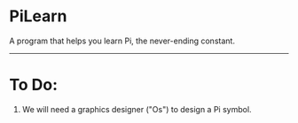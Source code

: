PiLearn
========

A program that helps you learn Pi, the never-ending constant.

------------------------------------------------------------

To Do:
=======

1. We will need a graphics designer ("Os") to design a Pi symbol.
